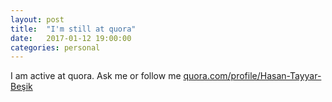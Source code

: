 ```yaml
---
layout: post
title:  "I'm still at quora"
date:   2017-01-12 19:00:00
categories: personal
---
```


I am active at quora. Ask me or follow me [quora.com/profile/Hasan-Tayyar-Beşik](https://www.quora.com/profile/Hasan-Tayyar-Be%C5%9Fik)
